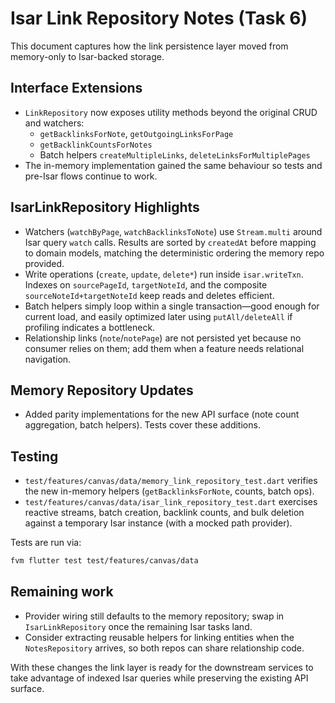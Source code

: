 # Isar Link Repository Notes (Task 6)

This document captures how the link persistence layer moved from
memory-only to Isar-backed storage.

## Interface Extensions

- `LinkRepository` now exposes utility methods beyond the original CRUD
  and watchers:
  - `getBacklinksForNote`, `getOutgoingLinksForPage`
  - `getBacklinkCountsForNotes`
  - Batch helpers `createMultipleLinks`, `deleteLinksForMultiplePages`
- The in-memory implementation gained the same behaviour so tests and
  pre-Isar flows continue to work.

## IsarLinkRepository Highlights

- Watchers (`watchByPage`, `watchBacklinksToNote`) use `Stream.multi`
  around Isar query `watch` calls. Results are sorted by `createdAt`
  before mapping to domain models, matching the deterministic ordering
  the memory repo provided.
- Write operations (`create`, `update`, `delete*`) run inside
  `isar.writeTxn`. Indexes on `sourcePageId`, `targetNoteId`, and the
  composite `sourceNoteId+targetNoteId` keep reads and deletes efficient.
- Batch helpers simply loop within a single transaction—good enough for
  current load, and easily optimized later using `putAll/deleteAll` if
  profiling indicates a bottleneck.
- Relationship links (`note`/`notePage`) are not persisted yet because
  no consumer relies on them; add them when a feature needs relational
  navigation.

## Memory Repository Updates

- Added parity implementations for the new API surface (note count
  aggregation, batch helpers). Tests cover these additions.

## Testing

- `test/features/canvas/data/memory_link_repository_test.dart` verifies
  the new in-memory helpers (`getBacklinksForNote`, counts, batch ops).
- `test/features/canvas/data/isar_link_repository_test.dart` exercises
  reactive streams, batch creation, backlink counts, and bulk deletion
  against a temporary Isar instance (with a mocked path provider).

Tests are run via:

```bash
fvm flutter test test/features/canvas/data
```

## Remaining work

- Provider wiring still defaults to the memory repository; swap in
  `IsarLinkRepository` once the remaining Isar tasks land.
- Consider extracting reusable helpers for linking entities when the
  `NotesRepository` arrives, so both repos can share relationship code.

With these changes the link layer is ready for the downstream services
to take advantage of indexed Isar queries while preserving the existing
API surface.
